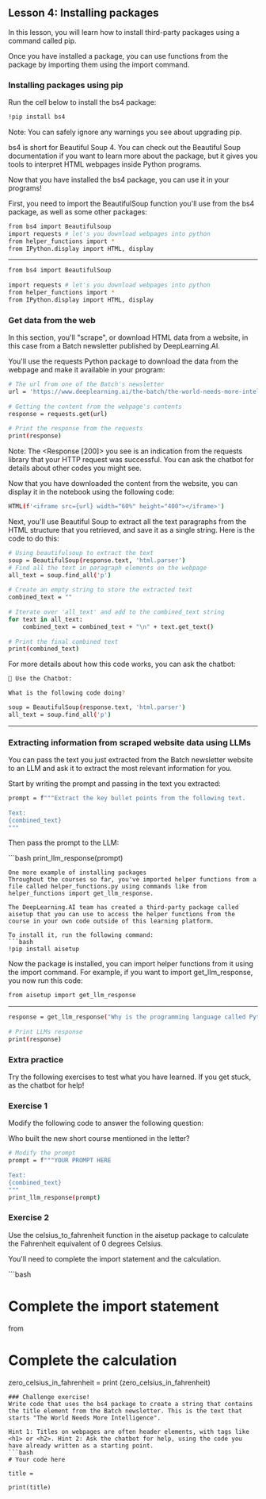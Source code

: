 ## Lesson 4: Installing packages
In this lesson, you will learn how to install third-party packages using a command called pip.

Once you have installed a package, you can use functions from the package by importing them using the import command.

### Installing packages using pip
Run the cell below to install the bs4 package:
```bash
!pip install bs4
```
Note: You can safely ignore any warnings you see about upgrading pip.

bs4 is short for Beautiful Soup 4. You can check out the Beautiful Soup documentation if you want to learn more about the package, but it gives you tools to interpret HTML webpages inside Python programs.

Now that you have installed the bs4 package, you can use it in your programs!

First, you need to import the BeautifulSoup function you'll use from the bs4 package, as well as some other packages:
```bash
from bs4 import Beautifulsoup
import requests # let's you download webpages into python
from helper_functions import * 
from IPython.display import HTML, display
```
---
```bash
from bs4 import BeautifulSoup
​
import requests # let's you download webpages into python
from helper_functions import * 
from IPython.display import HTML, display
```

### Get data from the web
In this section, you'll "scrape", or download HTML data from a website, in this case from a Batch newsletter published by DeepLearning.AI.

You'll use the requests Python package to download the data from the webpage and make it available in your program:
```bash
# The url from one of the Batch's newsletter
url = 'https://www.deeplearning.ai/the-batch/the-world-needs-more-intelligence/'
​
# Getting the content from the webpage's contents
response = requests.get(url)
​
# Print the response from the requests
print(response)
```
Note: The <Response [200]> you see is an indication from the requests library that your HTTP request was successful. You can ask the chatbot for details about other codes you might see.

Now that you have downloaded the content from the website, you can display it in the notebook using the following code:
```bash
HTML(f'<iframe src={url} width="60%" height="400"></iframe>')
```
Next, you'll use Beautiful Soup to extract all the text paragraphs from the HTML structure that you retrieved, and save it as a single string. Here is the code to do this:
```bash
# Using beautifulsoup to extract the text
soup = BeautifulSoup(response.text, 'html.parser')
# Find all the text in paragraph elements on the webpage
all_text = soup.find_all('p')
​
# Create an empty string to store the extracted text
combined_text = ""
​
# Iterate over 'all_text' and add to the combined_text string
for text in all_text:
    combined_text = combined_text + "\n" + text.get_text()
​
# Print the final combined text
print(combined_text)
```
For more details about how this code works, you can ask the chatbot:
```bash
🤖 Use the Chatbot:

What is the following code doing?

soup = BeautifulSoup(response.text, 'html.parser')
all_text = soup.find_all('p')
```
---

### Extracting information from scraped website data using LLMs
You can pass the text you just extracted from the Batch newsletter website to an LLM and ask it to extract the most relevant information for you.

Start by writing the prompt and passing in the text you extracted:
```bash
prompt = f"""Extract the key bullet points from the following text.
​
Text:
{combined_text}
"""
```
Then pass the prompt to the LLM:

​```bash
print_llm_response(prompt)
```
One more example of installing packages
Throughout the courses so far, you've imported helper functions from a file called helper_functions.py using commands like from helper_functions import get_llm_response.

The DeepLearning.AI team has created a third-party package called aisetup that you can use to access the helper functions from the course in your own code outside of this learning platform.

To install it, run the following command:
```bash
!pip install aisetup
```
Now the package is installed, you can import helper functions from it using the import command. For example, if you want to import get_llm_response, you now run this code:
```bash
from aisetup import get_llm_response
```
---
```bash
response = get_llm_response("Why is the programming language called Python?")
​
# Print LLMs response
print(response)
```
### Extra practice
Try the following exercises to test what you have learned. If you get stuck, as the chatbot for help!

### Exercise 1
Modify the following code to answer the following question:

Who built the new short course mentioned in the letter?
```bash
# Modify the prompt
prompt = f"""YOUR PROMPT HERE
​
Text:
{combined_text}
"""
print_llm_response(prompt)
```
### Exercise 2
Use the celsius_to_fahrenheit function in the aisetup package to calculate the Fahrenheit equivalent of 0 degrees Celsius.

You'll need to complete the import statement and the calculation.

​```bash
# Complete the import statement
from
​
# Complete the calculation
zero_celsius_in_fahrenheit =
print (zero_celsius_in_fahrenheit)
```
### Challenge exercise!
Write code that uses the bs4 package to create a string that contains the title element from the Batch newsletter. This is the text that starts "The World Needs More Intelligence".

Hint 1: Titles on webpages are often header elements, with tags like <h1> or <h2>. Hint 2: Ask the chatbot for help, using the code you have already written as a starting point.
```bash
# Your code here
​
title =
​
print(title)
```
